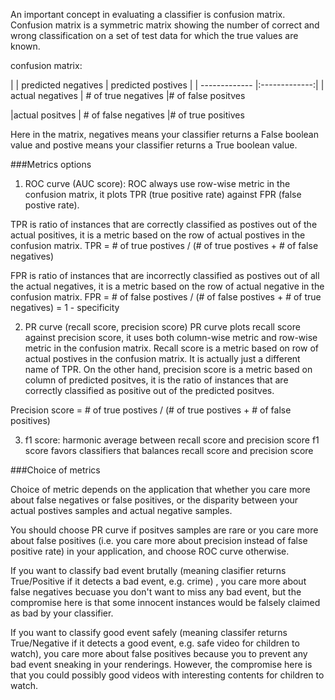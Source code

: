 An important concept in evaluating a classifier is confusion matrix. Confusion matrix is a symmetric matrix showing the number 
of correct and wrong classification on a set of test data for which the true values are known. 

confusion matrix:

| |					predicted negatives  |   predicted postives |
| ------------- |:-------------:| 
| actual negatives   | # of true negatives     |# of false positves

|actual positves   | # of false negatives     |# of true positives 

Here in the matrix, negatives means your classifier returns a False boolean value and postive means your classifier returns a True boolean value.  

###Metrics options

1. ROC curve (AUC score): 
ROC always use row-wise metric in the confusion matrix, it plots TPR (true positive rate) against FPR (false postive rate).

TPR is ratio of instances that are correctly classified as postives out of the actual positives, it is a metric based 
on the row of actual postives in the confusion matrix.
TPR = # of true postives / (# of true postives + # of false negatives) 

FPR is ratio of instances that are incorrectly classified as postives out of all the actual negatives, it is a metric based on the row of actual negative in the confusion matrix.
FPR = # of false postives / (# of false postives + # of true negatives) = 1 - specificity 


2. PR curve (recall score, precision score)
PR curve plots recall score against precision score, it uses both column-wise metric and row-wise metric in the confusion matrix. 
Recall score is a metric based on row of actual postives in the confusion matrix. It is actually just a different name of TPR. On the other hand, precision score is a metric based on column of predicted positves, it is the ratio of instances that are correctly classified as positive out of the predicted positves. 

Precision score = # of true postives / (# of true postives + # of false positives) 

3. f1 score: harmonic average between recall score and precision score
f1 score favors classifiers that balances recall score and precision score


###Choice of metrics

Choice of metric depends on the application that whether you care more about false negatives or false positives, or the disparity between your actual postives samples and actual negative samples. 

You should choose PR curve if positves samples are rare or you care more about false positives (i.e. you care more about precision instead of false positive rate) in your application, and choose ROC curve otherwise. 

If you want to classify bad event brutally (meaning clasifier returns True/Positive if it detects a bad event, e.g. crime) , you care more about false negatives becuase you don't want to miss any bad event, but the compromise here is that some innocent instances would be falsely claimed as bad by your classifier. 

If you want to classify good event safely (meaning classifer returns True/Negative if it detects a good event, e.g. safe video for children to watch), you care more about false positives because you to prevent any bad event sneaking in your renderings. However, the compromise here is that you could possibly good videos with interesting contents for children to watch. 
